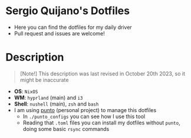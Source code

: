 # Sergio Quijano's Dotfiles

- Here you can find the dotfiles for my daily driver
- Pull request and issues are welcome!

# Description

> [Note!]
> This description was last revised in October 20th 2023, so it might be inaccurate

- **OS**: `NixOS`
- **WM**: `hyprland` (main) and `i3`
- **Shell**: `nushell` (main), `zsh` and `bash`
- I am using [punto](https://github.com/SergioQuijanoRey/punto) (personal project) to manage this dotfiles
    - In `./punto_configs` you can see how I use this tool
    - Reading that `.toml` files you can install my dotfiles without `punto`, doing some basic `rsync` commands
